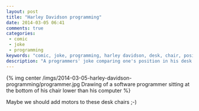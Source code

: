 ```yaml
---
layout: post
title: "Harley Davidson programming"
date: 2014-03-05 06:41
comments: true
categories:
 - comic
 - joke
 - programming
keywords: "comic, joke, programming, harley davidson, desk, chair, position"
description: "A programmers' joke comparing one's position in his desk chair with someone riding a Harley Davidson motorbike"
---
```

{% img center /imgs/2014-03-05-harley-davidson-programming/programmer.jpg Drawing of a software programmer sitting at the bottom of his chair lower than his computer %}


Maybe we should add motors to these desk chairs ;-)